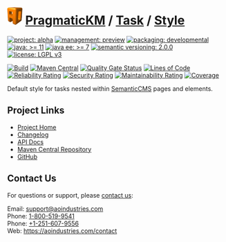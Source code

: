 # [<img src="ao-logo.png" alt="AO Logo" width="35" height="40">](https://github.com/ao-apps) [PragmaticKM](https://github.com/ao-apps/pragmatickm) / [Task](https://github.com/ao-apps/pragmatickm-task) / [Style](https://github.com/ao-apps/pragmatickm-task-style)

[![project: alpha](https://pragmatickm.com/ao-badges/project-alpha.svg)](https://aoindustries.com/life-cycle#project-alpha)
[![management: preview](https://pragmatickm.com/ao-badges/management-preview.svg)](https://aoindustries.com/life-cycle#management-preview)
[![packaging: developmental](https://pragmatickm.com/ao-badges/packaging-developmental.svg)](https://aoindustries.com/life-cycle#packaging-developmental)  
[![java: &gt;= 11](https://pragmatickm.com/ao-badges/java-11.svg)](https://docs.oracle.com/en/java/javase/11/)
[![java ee: &gt;= 7](https://pragmatickm.com/ao-badges/javaee-7.svg)](https://docs.oracle.com/javaee/7/)
[![semantic versioning: 2.0.0](https://pragmatickm.com/ao-badges/semver-2.0.0.svg)](http://semver.org/spec/v2.0.0.html)
[![license: LGPL v3](https://pragmatickm.com/ao-badges/license-lgpl-3.0.svg)](https://www.gnu.org/licenses/lgpl-3.0)

[![Build](https://github.com/ao-apps/pragmatickm-task-style/workflows/Build/badge.svg?branch=master)](https://github.com/ao-apps/pragmatickm-task-style/actions?query=workflow%3ABuild)
[![Maven Central](https://maven-badges.herokuapp.com/maven-central/com.pragmatickm/pragmatickm-task-style/badge.svg)](https://maven-badges.herokuapp.com/maven-central/com.pragmatickm/pragmatickm-task-style)
[![Quality Gate Status](https://sonarcloud.io/api/project_badges/measure?branch=master&project=com.pragmatickm%3Apragmatickm-task-style&metric=alert_status)](https://sonarcloud.io/dashboard?branch=master&id=com.pragmatickm%3Apragmatickm-task-style)
[![Lines of Code](https://sonarcloud.io/api/project_badges/measure?branch=master&project=com.pragmatickm%3Apragmatickm-task-style&metric=ncloc)](https://sonarcloud.io/component_measures?branch=master&id=com.pragmatickm%3Apragmatickm-task-style&metric=ncloc)  
[![Reliability Rating](https://sonarcloud.io/api/project_badges/measure?branch=master&project=com.pragmatickm%3Apragmatickm-task-style&metric=reliability_rating)](https://sonarcloud.io/component_measures?branch=master&id=com.pragmatickm%3Apragmatickm-task-style&metric=Reliability)
[![Security Rating](https://sonarcloud.io/api/project_badges/measure?branch=master&project=com.pragmatickm%3Apragmatickm-task-style&metric=security_rating)](https://sonarcloud.io/component_measures?branch=master&id=com.pragmatickm%3Apragmatickm-task-style&metric=Security)
[![Maintainability Rating](https://sonarcloud.io/api/project_badges/measure?branch=master&project=com.pragmatickm%3Apragmatickm-task-style&metric=sqale_rating)](https://sonarcloud.io/component_measures?branch=master&id=com.pragmatickm%3Apragmatickm-task-style&metric=Maintainability)
[![Coverage](https://sonarcloud.io/api/project_badges/measure?branch=master&project=com.pragmatickm%3Apragmatickm-task-style&metric=coverage)](https://sonarcloud.io/component_measures?branch=master&id=com.pragmatickm%3Apragmatickm-task-style&metric=Coverage)

Default style for tasks nested within [SemanticCMS](https://github.com/ao-apps/semanticcms) pages and elements.

## Project Links
* [Project Home](https://pragmatickm.com/task/style/)
* [Changelog](https://pragmatickm.com/task/style/changelog)
* [API Docs](https://pragmatickm.com/task/style/apidocs/)
* [Maven Central Repository](https://central.sonatype.com/artifact/com.pragmatickm/pragmatickm-task-style)
* [GitHub](https://github.com/ao-apps/pragmatickm-task-style)

## Contact Us
For questions or support, please [contact us](https://aoindustries.com/contact):

Email: [support@aoindustries.com](mailto:support@aoindustries.com)  
Phone: [1-800-519-9541](tel:1-800-519-9541)  
Phone: [+1-251-607-9556](tel:+1-251-607-9556)  
Web: https://aoindustries.com/contact
